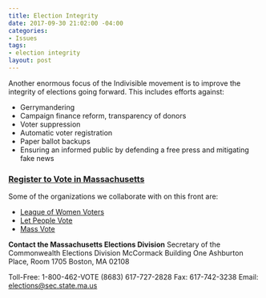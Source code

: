 ```yaml
---
title: Election Integrity
date: 2017-09-30 21:02:00 -04:00
categories:
- Issues
tags:
- election integrity
layout: post
---
```


Another enormous focus of the Indivisible movement is to improve the integrity of elections going forward. This includes efforts against: 
* Gerrymandering
* Campaign finance reform, transparency of donors
* Voter suppression
* Automatic voter registration
* Paper ballot backups
* Ensuring an informed public by defending a free press and mitigating fake news

### [Register to Vote in Massachusetts](https://www.sec.state.ma.us/ovr/)

Some of the organizations we collaborate with on this front are:
* [League of Women Voters](http://lwv.org/)
* [Let People Vote](https://www.aclu.org/other/let-people-vote-removing-restrictions-and-barriers-voting-america)
* [Mass Vote](http://massvote.org/)

**Contact the Massachusetts Elections Division**
Secretary of the Commonwealth
Elections Division
McCormack Building
One Ashburton Place, Room 1705
Boston, MA 02108

Toll-Free: 1-800-462-VOTE (8683)
617-727-2828
Fax: 617-742-3238
Email: elections@sec.state.ma.us